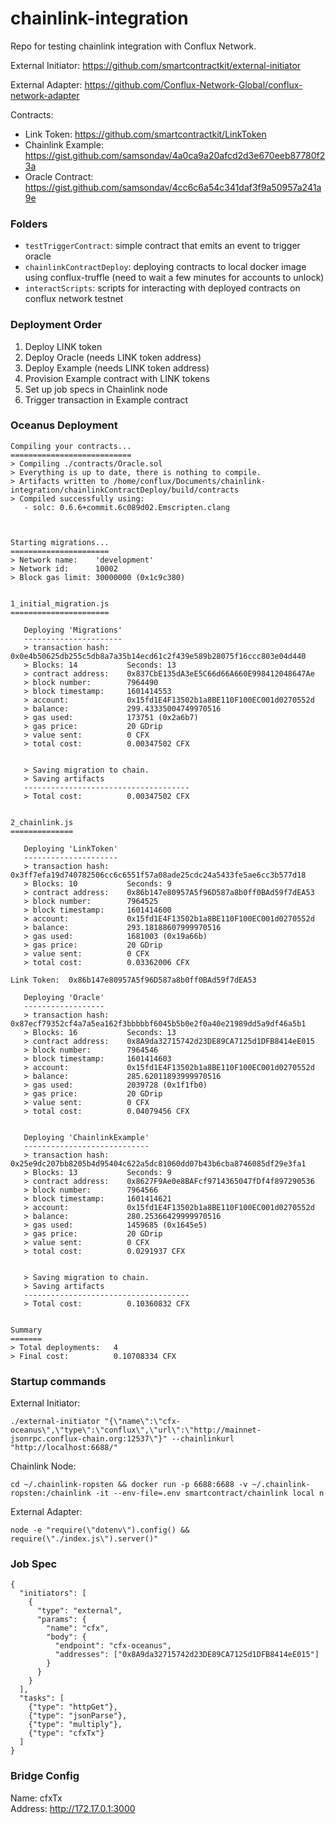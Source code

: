 # chainlink-integration
Repo for testing chainlink integration with Conflux Network.

External Initiator: https://github.com/smartcontractkit/external-initiator

External Adapter: https://github.com/Conflux-Network-Global/conflux-network-adapter

Contracts:
* Link Token: https://github.com/smartcontractkit/LinkToken
* Chainlink Example: https://gist.github.com/samsondav/4a0ca9a20afcd2d3e670eeb87780f23a
* Oracle Contract: https://gist.github.com/samsondav/4cc6c6a54c341daf3f9a50957a241a9e

### Folders
* `testTriggerContract`: simple contract that emits an event to trigger oracle
* `chainlinkContractDeploy`: deploying contracts to local docker image using conflux-truffle (need to wait a few minutes for accounts to unlock)
* `interactScripts`: scripts for interacting with deployed contracts on conflux network testnet

### Deployment Order
1. Deploy LINK token
1. Deploy Oracle (needs LINK token address)
1. Deploy Example (needs LINK token address)
1. Provision Example contract with LINK tokens
1. Set up job specs in Chainlink node
1. Trigger transaction in Example contract

### Oceanus Deployment
```
Compiling your contracts...
===========================
> Compiling ./contracts/Oracle.sol
> Everything is up to date, there is nothing to compile.
> Artifacts written to /home/conflux/Documents/chainlink-integration/chainlinkContractDeploy/build/contracts
> Compiled successfully using:
   - solc: 0.6.6+commit.6c089d02.Emscripten.clang



Starting migrations...
======================
> Network name:    'development'
> Network id:      10002
> Block gas limit: 30000000 (0x1c9c380)


1_initial_migration.js
======================

   Deploying 'Migrations'
   ----------------------
   > transaction hash:    0x0e4b50625db255c5db8a7a35b14ecd61c2f439e589b28075f16ccc803e04d440
   > Blocks: 14           Seconds: 13
   > contract address:    0x837CbE135dA3eE5C66d66A660E998412048647Ae
   > block number:        7964490
   > block timestamp:     1601414553
   > account:             0x15fd1E4F13502b1a8BE110F100EC001d0270552d
   > balance:             299.43335004749970516
   > gas used:            173751 (0x2a6b7)
   > gas price:           20 GDrip
   > value sent:          0 CFX
   > total cost:          0.00347502 CFX


   > Saving migration to chain.
   > Saving artifacts
   -------------------------------------
   > Total cost:          0.00347502 CFX


2_chainlink.js
==============

   Deploying 'LinkToken'
   ---------------------
   > transaction hash:    0x3ff7efa19d740782506cc6c6551f57a08ade25cdc24a5433fe5ae6cc3b577d18
   > Blocks: 10           Seconds: 9
   > contract address:    0x86b147e80957A5f96D587a8b0ff0BAd59f7dEA53
   > block number:        7964525
   > block timestamp:     1601414600
   > account:             0x15fd1E4F13502b1a8BE110F100EC001d0270552d
   > balance:             293.18188607999970516
   > gas used:            1681003 (0x19a66b)
   > gas price:           20 GDrip
   > value sent:          0 CFX
   > total cost:          0.03362006 CFX

Link Token:  0x86b147e80957A5f96D587a8b0ff0BAd59f7dEA53

   Deploying 'Oracle'
   ------------------
   > transaction hash:    0x87ecf79352cf4a7a5ea162f3bbbbbf6045b5b0e2f0a40e21989dd5a9df46a5b1
   > Blocks: 16           Seconds: 13
   > contract address:    0x8A9da32715742d23DE89CA7125d1DFB8414eE015
   > block number:        7964546
   > block timestamp:     1601414603
   > account:             0x15fd1E4F13502b1a8BE110F100EC001d0270552d
   > balance:             285.62011893999970516
   > gas used:            2039728 (0x1f1fb0)
   > gas price:           20 GDrip
   > value sent:          0 CFX
   > total cost:          0.04079456 CFX


   Deploying 'ChainlinkExample'
   ----------------------------
   > transaction hash:    0x25e9dc207bb8205b4d95404c622a5dc81060dd07b43b6cba8746085df29e3fa1
   > Blocks: 13           Seconds: 9
   > contract address:    0x8627F9Ae0e8BAFcf9714365047fDf4f897290536
   > block number:        7964566
   > block timestamp:     1601414621
   > account:             0x15fd1E4F13502b1a8BE110F100EC001d0270552d
   > balance:             280.25366429999970516
   > gas used:            1459685 (0x1645e5)
   > gas price:           20 GDrip
   > value sent:          0 CFX
   > total cost:          0.0291937 CFX


   > Saving migration to chain.
   > Saving artifacts
   -------------------------------------
   > Total cost:          0.10360832 CFX


Summary
=======
> Total deployments:   4
> Final cost:          0.10708334 CFX
```

### Startup commands
External Initiator:
```
./external-initiator "{\"name\":\"cfx-oceanus\",\"type\":\"conflux\",\"url\":\"http://mainnet-jsonrpc.conflux-chain.org:12537\"}" --chainlinkurl "http://localhost:6688/"
```

Chainlink Node:
```
cd ~/.chainlink-ropsten && docker run -p 6688:6688 -v ~/.chainlink-ropsten:/chainlink -it --env-file=.env smartcontract/chainlink local n
```

External Adapter:
```
node -e "require(\"dotenv\").config() && require(\"./index.js\").server()"
```

### Job Spec
```
{
  "initiators": [
    {
      "type": "external",
      "params": {
        "name": "cfx",
        "body": {
          "endpoint": "cfx-oceanus",
          "addresses": ["0x8A9da32715742d23DE89CA7125d1DFB8414eE015"]
        }
      }
    }
  ],
  "tasks": [
    {"type": "httpGet"},
    {"type": "jsonParse"},
    {"type": "multiply"},
    {"type": "cfxTx"}
  ]
}
```

### Bridge Config
Name: cfxTx  
Address: http://172.17.0.1:3000
